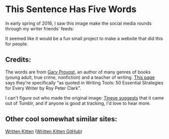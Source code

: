 # This Sentence Has Five Words

In early spring of 2016, I saw this image make the social media rounds through my writer friends' feeds:

It seemed like it would be a fun small project to make a website that did this for people.

## Credits:

The words are from [Gary Provost](http://www.garyprovost.com/), an author of many genres of books (young adult, true crime, nonfiction) and a teacher of writing.  [This page](http://www.aerogrammestudio.com/2014/08/05/this-sentence-has-five-words/) says they're specifically "as quoted in Writing Tools: 50 Essential Strategies for Every Writer by Roy Peter Clark".

I can't figure out who made the original image:  [Tineye suggests](https://www.tineye.com/search/b22a54770ff2edf9bc3e723ae66268365b49a162/?sort=crawl_date&order=asc) that it came out of Tumblr, and if anyone is good at tracking, I'd love to hear more.

## Other cool somewhat similar sites:

[Written Kitten](http://writtenkitten.co/) ([Written Kitten GitHub](https://github.com/joshuawalcher/writtenkitten-original))
